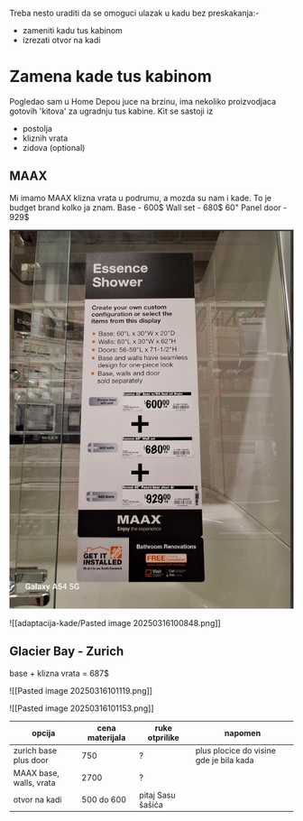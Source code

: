 Treba nesto uraditi da se omoguci ulazak u kadu bez preskakanja:-
- zameniti kadu tus kabinom
- izrezati otvor na kadi


# Zamena kade tus kabinom

Pogledao sam u Home Depou juce na brzinu, ima nekoliko proizvodjaca gotovih 'kitova' za ugradnju tus kabine.
Kit se sastoji iz 
- postolja
- kliznih vrata
- zidova (optional)

## MAAX

Mi imamo MAAX klizna vrata u podrumu, a mozda su nam i kade. To je budget brand kolko ja znam.
Base - 600$
Wall set - 680$
60" Panel door - 929$

![max](https://github.com/alexbasaric/proba/blob/main/adaptacija-kade/Pasted%20image%2020250316100848.png)


![[adaptacija-kade/Pasted image 20250316100848.png]]

## Glacier Bay  - Zurich

base + klizna vrata = 687$ 

![[Pasted image 20250316101119.png]]


![[Pasted image 20250316101153.png]]


|opcija| cena materijala| ruke otprilike |napomen|
|---|---|---|---|
|zurich base plus door|750|?|plus plocice do visine gde je bila kada|
|MAAX base, walls, vrata|2700|?||
|otvor na kadi|500 do 600| pitaj Sasu šašića||


